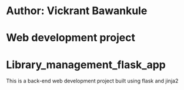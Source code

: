 # Author: Vickrant Bawankule
# Web development project
# Library_management_flask_app
This is a back-end web development project built using flask and jinja2 

